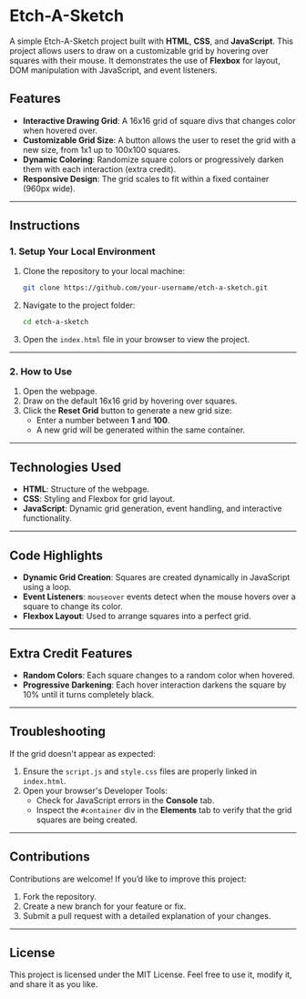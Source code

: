 # Etch-A-Sketch

A simple Etch-A-Sketch project built with **HTML**, **CSS**, and **JavaScript**. This project allows users to draw on a customizable grid by hovering over squares with their mouse. It demonstrates the use of **Flexbox** for layout, DOM manipulation with JavaScript, and event listeners.

## Features

- **Interactive Drawing Grid**: A 16x16 grid of square divs that changes color when hovered over.
- **Customizable Grid Size**: A button allows the user to reset the grid with a new size, from 1x1 up to 100x100 squares.
- **Dynamic Coloring**: Randomize square colors or progressively darken them with each interaction (extra credit).
- **Responsive Design**: The grid scales to fit within a fixed container (960px wide).

---

## Instructions

### 1. Setup Your Local Environment

1. Clone the repository to your local machine:
    ```bash
    git clone https://github.com/your-username/etch-a-sketch.git
    ```
2. Navigate to the project folder:
    ```bash
    cd etch-a-sketch
    ```
3. Open the `index.html` file in your browser to view the project.

---

### 2. How to Use

1. Open the webpage.
2. Draw on the default 16x16 grid by hovering over squares.
3. Click the **Reset Grid** button to generate a new grid size:
    - Enter a number between **1** and **100**.
    - A new grid will be generated within the same container.

---

## Technologies Used

- **HTML**: Structure of the webpage.
- **CSS**: Styling and Flexbox for grid layout.
- **JavaScript**: Dynamic grid generation, event handling, and interactive functionality.

---

## Code Highlights

- **Dynamic Grid Creation**: Squares are created dynamically in JavaScript using a loop.
- **Event Listeners**: `mouseover` events detect when the mouse hovers over a square to change its color.
- **Flexbox Layout**: Used to arrange squares into a perfect grid.

---

## Extra Credit Features

- **Random Colors**: Each square changes to a random color when hovered.
- **Progressive Darkening**: Each hover interaction darkens the square by 10% until it turns completely black.

---

## Troubleshooting

If the grid doesn't appear as expected:
1. Ensure the `script.js` and `style.css` files are properly linked in `index.html`.
2. Open your browser's Developer Tools:
    - Check for JavaScript errors in the **Console** tab.
    - Inspect the `#container` div in the **Elements** tab to verify that the grid squares are being created.

---

## Contributions

Contributions are welcome! If you’d like to improve this project:
1. Fork the repository.
2. Create a new branch for your feature or fix.
3. Submit a pull request with a detailed explanation of your changes.

---

## License

This project is licensed under the MIT License. Feel free to use it, modify it, and share it as you like.
